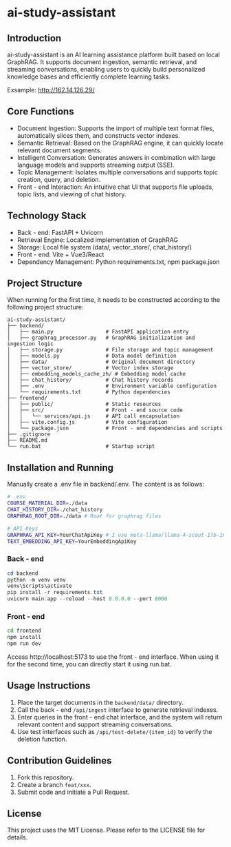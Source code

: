 # ai-study-assistant
## Introduction
ai-study-assistant is an AI learning assistance platform built based on local GraphRAG. It supports document ingestion, semantic retrieval, and streaming conversations, enabling users to quickly build personalized knowledge bases and efficiently complete learning tasks.

Exsample: http://162.14.126.29/

## Core Functions
- Document Ingestion: Supports the import of multiple text format files, automatically slices them, and constructs vector indexes.
- Semantic Retrieval: Based on the GraphRAG engine, it can quickly locate relevant document segments.
- Intelligent Conversation: Generates answers in combination with large language models and supports streaming output (SSE).
- Topic Management: Isolates multiple conversations and supports topic creation, query, and deletion.
- Front - end Interaction: An intuitive chat UI that supports file uploads, topic lists, and viewing of chat history.

## Technology Stack
- Back - end: FastAPI + Uvicorn
- Retrieval Engine: Localized implementation of GraphRAG
- Storage: Local file system (data/, vector_store/, chat_history/)
- Front - end: Vite + Vue3/React
- Dependency Management: Python requirements.txt, npm package.json

## Project Structure
When running for the first time, it needs to be constructed according to the following project structure:
```
ai-study-assistant/
├── backend/
│   ├── main.py                 # FastAPI application entry
│   ├── graphrag_processor.py   # GraphRAG initialization and ingestion logic
│   ├── storage.py              # File storage and topic management
│   ├── models.py               # Data model definition
│   ├── data/                   # Original document directory
│   ├── vector_store/           # Vector index storage
│   ├── embedding_models_cache_zh/ # Embedding model cache
│   ├── chat_history/           # Chat history records
│   ├── .env                    # Environment variable configuration
│   └── requirements.txt        # Python dependencies
├── frontend/
│   ├── public/                 # Static resources
│   ├── src/                    # Front - end source code
│   │   └── services/api.js     # API call encapsulation
│   ├── vite.config.js          # Vite configuration
│   └── package.json            # Front - end dependencies and scripts
├── .gitignore
├── README.md
└── run.bat                     # Startup script
```

## Installation and Running
Manually create a .env file in backend/.env. The content is as follows:
```bash
# .env
COURSE_MATERIAL_DIR=./data
CHAT_HISTORY_DIR=./chat_history
GRAPHRAG_ROOT_DIR=./data # Root for graphrag files

# API Keys
GRAPHRAG_API_KEY=YourChatApiKey # I use meta-llama/llama-4-scout-17b-16e-instruct, you can use other models, such as gpt-4o, config in backend/data/settings.yaml
TEXT_EMBEDDING_API_KEY=YourEmbeddingApiKey
```

### Back - end
```powershell
cd backend
python -m venv venv
venv\Scripts\activate
pip install -r requirements.txt
uvicorn main:app --reload --host 0.0.0.0 --port 8000
```

### Front - end
```bash
cd frontend
npm install
npm run dev
```
Access http://localhost:5173 to use the front - end interface.
When using it for the second time, you can directly start it using run.bat.

## Usage Instructions
1. Place the target documents in the `backend/data/` directory.
2. Call the back - end `/api/ingest` interface to generate retrieval indexes.
3. Enter queries in the front - end chat interface, and the system will return relevant content and support streaming conversations.
4. Use test interfaces such as `/api/test-delete/{item_id}` to verify the deletion function.

## Contribution Guidelines
1. Fork this repository.
2. Create a branch `feat/xxx`.
3. Submit code and initiate a Pull Request.

## License
This project uses the MIT License. Please refer to the LICENSE file for details. 
